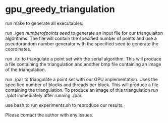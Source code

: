 # gpu_greedy_triangulation

run make to generate all executables.

run ./gen $number of points$ $seed$ to generate an input file for our triangulaiton algorithms. The file will contain the specified number of points and use a pseudorandom number generator with the specified seed to generate the coordinates.

run ./tri <filename of file made by gen> to triangulate a point set with the serial algorithm. This will produce a file containing the triangulation and another bmp file containing an image of the triangulation.

run ./par <filename of file made by gen> <number of blocks> <number of threads per block> to triangulate a point set with our GPU implementation. Uses the specified number of blocks and threads per block. This will produce a file containing the triangulation. To produce an image of this triangulation run ./plot immediately after running ./par.

use bash to run experiments.sh to reproduce our results.

Please contact the author with any issues.
